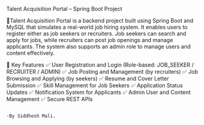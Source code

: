 Talent Acquisition Portal – Spring Boot Project

📌Talent Acquisition Portal is a backend project built using Spring Boot and MySQL that simulates a real-world job hiring system. It enables users to register either as job seekers or recruiters. Job seekers can search and apply for jobs, while recruiters can post job openings and manage applicants. The system also supports an admin role to manage users and content effectively.

🎯 Key Features
✅ User Registration and Login (Role-based: JOB_SEEKER / RECRUITER / ADMIN)
✅ Job Posting and Management (by recruiters)
✅ Job Browsing and Applying (by seekers)
✅ Resume and Cover Letter Submission
✅ Skill Management for Job Seekers
✅ Application Status Updates
✅ Notification System for Applicants
✅ Admin User and Content Management
✅ Secure REST APIs 

                                                                                -By Siddhesh Mali.
